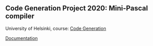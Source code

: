 ## Code Generation Project 2020: Mini-Pascal compiler 

University of Helsinki, course: [Code Generation](https://courses.helsinki.fi/fi/csm14205/131060208)

[Documentation](https://github.com/SusiSusi/Mini-Pascal_compiler/blob/master/doc/Mini-Pascal_compiler_documentation.pdf)